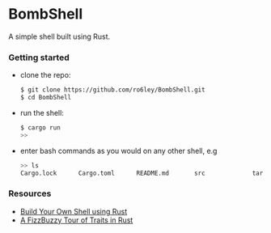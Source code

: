 # BombShell

A simple shell built using Rust.

### Getting started

* clone the repo:
  ```bash
  $ git clone https://github.com/ro6ley/BombShell.git
  $ cd BombShell
  ```

* run the shell:
  ```bash
  $ cargo run
  >> 
  ```

* enter bash commands as you would on any other shell, e.g
  ```bash
  >> ls
  Cargo.lock      Cargo.toml      README.md       src             target
  ```

### Resources

- [Build Your Own Shell using Rust](https://www.joshmcguigan.com/blog/build-your-own-shell-rust/)
- [A FizzBuzzy Tour of Traits in Rust](https://www.joshmcguigan.com/blog/fizzbuzz-tour-of-traits-rust/)
